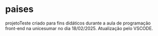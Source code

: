 # paises
projetoTeste criado para fins didáticos durante a aula de programação front-end na unicesumar no dia 18/02/2025. Atualização pelo VSCODE.
